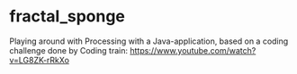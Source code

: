 # fractal_sponge

Playing around with Processing with a Java-application, based on a coding 
 challenge done by Coding train: https://www.youtube.com/watch?v=LG8ZK-rRkXo
